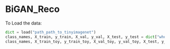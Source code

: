 # BiGAN_Reco
To Load the data:
```python
dict = load("path_path_to_tinyimagenet")
class_names, X_train, y_train, X_val, y_val, X_test, y_test = dict["whole"]
class_names, X_train_toy, y_train_toy, X_val_toy, y_val_toy, X_test, y_test = dict["toy"]

```

